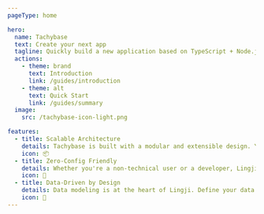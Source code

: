```yaml
---
pageType: home

hero:
  name: Tachybase
  text: Create your next app
  tagline: Quickly build a new application based on TypeScript + Node.js
  actions:
    - theme: brand
      text: Introduction
      link: /guides/introduction
    - theme: alt
      text: Quick Start
      link: /guides/summary
  image:
    src: /tachybase-icon-light.png

features:
  - title: Scalable Architecture
    details: Tachybase is built with a modular and extensible design. You can load official or community plugins as needed, or easily develop your own to meet custom business requirements. With a complete set of built-in features, Tachybase scales from lightweight tools to complex applications.
    icon: 📦
  - title: Zero-Config Friendly
    details: Whether you're a non-technical user or a developer, Lingji makes it easy to get started. Built-in defaults and interaction cards let you build forms, workflows, and visualizations with simple drag-and-drop. Developers can go deeper to customize logic and UI for advanced use cases.
    icon: 🎨
  - title: Data-Driven by Design
    details: Data modeling is at the heart of Lingji. Define your data structures, relationships, and state transitions—Lingji automatically generates corresponding pages and APIs. Update your data model and the business logic updates with it.
    icon: 🚀
---
```


